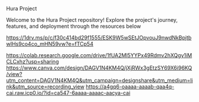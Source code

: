 Hura Project

Welcome to the Hura Project repository! Explore the project's journey, features, and deployment through the resources below

https://1drv.ms/p/c/f30c414bd29f1555/ESK9W5wSEtJOpvouJ9nwdNkBpjtbwIHs9co4co_mHN59vw?e=fTCp54

https://colab.research.google.com/drive/1fUA2Ml5YYPx49Rdmv2hXQgy1iMCLCxhz?usp=sharing
https://www.canva.com/design/DAGV1N4KM4Q/jXjRWx3gEtzSY69X6i96KQ/view?utm_content=DAGV1N4KM4Q&utm_campaign=designshare&utm_medium=link&utm_source=recording_view
https://a4gq6-oaaaa-aaaab-qaa4q-cai.raw.icp0.io/?id=ca547-6aaaa-aaaac-aacya-cai
